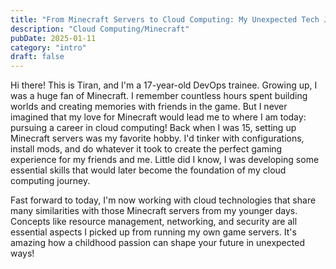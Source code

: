 ```yaml
---
title: "From Minecraft Servers to Cloud Computing: My Unexpected Tech Journey"
description: "Cloud Computing/Minecraft"
pubDate: 2025-01-11
category: "intro"
draft: false
---
```


Hi there! This is Tiran, and I'm a 17-year-old DevOps trainee. Growing up, I was a huge fan of Minecraft. I remember countless hours spent building worlds and creating memories with friends in the game. But I never imagined that my love for Minecraft would lead me to where I am today: pursuing a career in cloud computing!
Back when I was 15, setting up Minecraft servers was my favorite hobby. I'd tinker with configurations, install mods, and do whatever it took to create the perfect gaming experience for my friends and me. Little did I know, I was developing some essential skills that would later become the foundation of my cloud computing journey.

Fast forward to today, I'm now working with cloud technologies that share many similarities with those Minecraft servers from my younger days. Concepts like resource management, networking, and security are all essential aspects I picked up from running my own game servers. It's amazing how a childhood passion can shape your future in unexpected ways!

